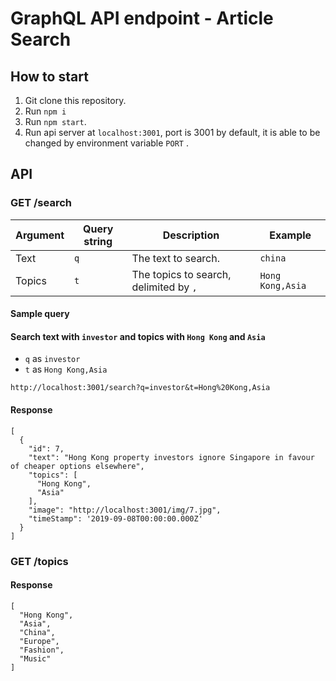 # GraphQL API endpoint - Article Search

## How to start
1. Git clone this repository.
2. Run `npm i`
3. Run `npm start`.
4. Run api server at `localhost:3001`, port is 3001 by default, it is able to be changed by environment variable `PORT` .

## API
### GET /search

| Argument  | Query string | Description                             | Example          |
|-----------|--------------|-----------------------------------------| ---------------- |
| Text      | `q`          | The text to search.                     | `china`          |
| Topics    | `t`          | The topics to search, delimited by `,`  | `Hong Kong,Asia` |

#### Sample query
#### Search text with `investor` and topics with `Hong Kong` and `Asia`

* `q` as `investor`
* `t` as `Hong Kong,Asia`

`http://localhost:3001/search?q=investor&t=Hong%20Kong,Asia`

#### Response
```
[
  {
    "id": 7,
    "text": "Hong Kong property investors ignore Singapore in favour of cheaper options elsewhere",
    "topics": [
      "Hong Kong",
      "Asia"
    ],
    "image": "http://localhost:3001/img/7.jpg",
    "timeStamp": '2019-09-08T00:00:00.000Z'
  }
]
```

### GET /topics

#### Response
```
[
  "Hong Kong",
  "Asia",
  "China",
  "Europe",
  "Fashion",
  "Music"
]
```
